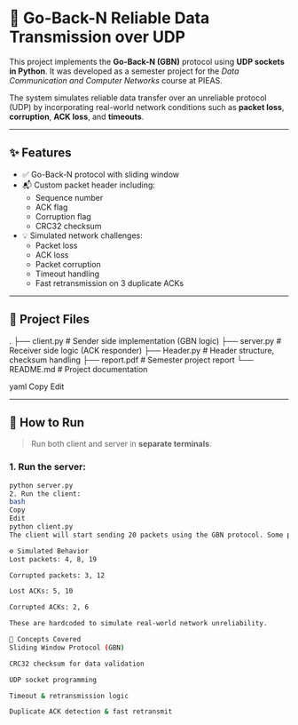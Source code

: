 # 📡 Go-Back-N Reliable Data Transmission over UDP

This project implements the **Go-Back-N (GBN)** protocol using **UDP sockets in Python**. It was developed as a semester project for the *Data Communication and Computer Networks* course at PIEAS.

The system simulates reliable data transfer over an unreliable protocol (UDP) by incorporating real-world network conditions such as **packet loss**, **corruption**, **ACK loss**, and **timeouts**.

---

## ✨ Features

- ✅ Go-Back-N protocol with sliding window
- 📬 Custom packet header including:
  - Sequence number
  - ACK flag
  - Corruption flag
  - CRC32 checksum
- 💡 Simulated network challenges:
  - Packet loss
  - ACK loss
  - Packet corruption
  - Timeout handling
  - Fast retransmission on 3 duplicate ACKs

---

## 📂 Project Files

.
├── client.py # Sender side implementation (GBN logic)
├── server.py # Receiver side logic (ACK responder)
├── Header.py # Header structure, checksum handling
├── report.pdf # Semester project report
└── README.md # Project documentation

yaml
Copy
Edit

---

## 🚀 How to Run

> Run both client and server in **separate terminals**.

### 1. Run the server:
```bash
python server.py
2. Run the client:
bash
Copy
Edit
python client.py
The client will start sending 20 packets using the GBN protocol. Some packets and ACKs are intentionally dropped or corrupted to test reliability.

⚙️ Simulated Behavior
Lost packets: 4, 8, 19

Corrupted packets: 3, 12

Lost ACKs: 5, 10

Corrupted ACKs: 2, 6

These are hardcoded to simulate real-world network unreliability.

📘 Concepts Covered
Sliding Window Protocol (GBN)

CRC32 checksum for data validation

UDP socket programming

Timeout & retransmission logic

Duplicate ACK detection & fast retransmit

